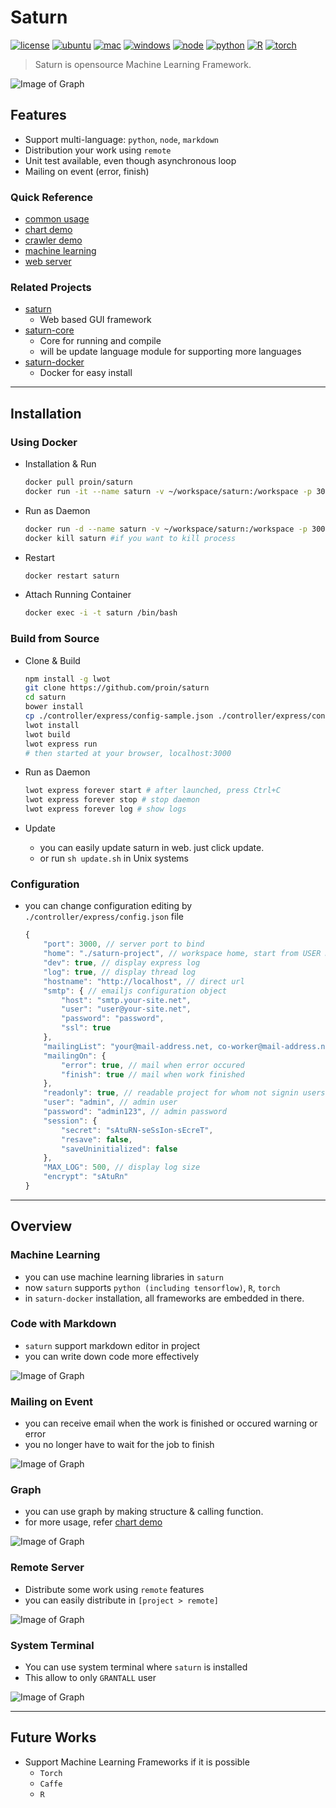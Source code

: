 # Saturn

[![license](https://img.shields.io/badge/license-MIT-blue.svg)](https://raw.githubusercontent.com/proin/saturn-docker/master/LICENSE)
[![ubuntu](https://img.shields.io/badge/ubuntu-14.0.4-green.svg)]()
[![mac](https://img.shields.io/badge/Mac-10.12-green.svg)]()
[![windows](https://img.shields.io/badge/windows-10-orange.svg)]()
[![node](https://img.shields.io/badge/node-v7.2.1-green.svg)]()
[![python](https://img.shields.io/badge/python-2.7.6-green.svg)]()
[![R](https://img.shields.io/badge/R-3.0.2-green.svg)]()
[![torch](https://img.shields.io/badge/torch-7-green.svg)]()

> Saturn is opensource Machine Learning Framework.

![Image of Graph](docs/images/sort.gif)

## Features

- Support multi-language: `python`, `node`, `markdown`
- Distribution your work using `remote`
- Unit test available, even though asynchronous loop
- Mailing on event (error, finish)

### Quick Reference

- [common usage](http://saturn.proinlab.com/#/examples/basic)
- [chart demo](http://saturn.proinlab.com/#/examples/chart-example)
- [crawler demo](http://saturn.proinlab.com/#/examples/crawler)
- [machine learning](http://saturn.proinlab.com/#/examples/machine-learning)
- [web server](http://saturn.proinlab.com/#/examples/server)

### Related Projects

- [saturn](https://github.com/proin/saturn)
    - Web based GUI framework
- [saturn-core](https://github.com/proin/saturn-core)
    - Core for running and compile
    - will be update language module for supporting more languages
- [saturn-docker](https://github.com/proin/saturn-docker)
    - Docker for easy install 

---

## Installation

### Using Docker

- Installation & Run

    ```bash
    docker pull proin/saturn
    docker run -it --name saturn -v ~/workspace/saturn:/workspace -p 3000:3000 proin/saturn
    ```

- Run as Daemon

    ```bash
    docker run -d --name saturn -v ~/workspace/saturn:/workspace -p 3000:3000 proin/saturn
    docker kill saturn #if you want to kill process
    ```

- Restart

    ```bash
    docker restart saturn
    ```

- Attach Running Container

    ```bash
    docker exec -i -t saturn /bin/bash
    ```

### Build from Source

- Clone & Build

    ```bash
    npm install -g lwot
    git clone https://github.com/proin/saturn 
    cd saturn
    bower install
    cp ./controller/express/config-sample.json ./controller/express/config.json
    lwot install
    lwot build
    lwot express run
    # then started at your browser, localhost:3000
    ```

- Run as Daemon

    ```bash
    lwot express forever start # after launched, press Ctrl+C
    lwot express forever stop # stop daemon
    lwot express forever log # show logs
    ```

- Update
    - you can easily update saturn in web. just click update.
    - or run `sh update.sh` in Unix systems

### Configuration

- you can change configuration editing by `./controller/express/config.json` file

    ```js
    {
        "port": 3000, // server port to bind
        "home": "./saturn-project", // workspace home, start from USER HOME
        "dev": true, // display express log
        "log": true, // display thread log
        "hostname": "http://localhost", // direct url
        "smtp": { // emailjs configuration object
            "host": "smtp.your-site.net",
            "user": "user@your-site.net",
            "password": "password",
            "ssl": true
        },
        "mailingList": "your@mail-address.net, co-worker@mail-address.net", // who are received? 
        "mailingOn": {
            "error": true, // mail when error occured 
            "finish": true // mail when work finished
        },
        "readonly": true, // readable project for whom not signin users
        "user": "admin", // admin user
        "password": "admin123", // admin password
        "session": {
            "secret": "sAtuRN-seSsIon-sEcreT",
            "resave": false,
            "saveUninitialized": false
        },
        "MAX_LOG": 500, // display log size
        "encrypt": "sAtuRn"
    }
    ```

---
    
## Overview

### Machine Learning

- you can use machine learning libraries in `saturn`
- now `saturn` supports `python (including tensorflow)`, `R`, `torch`
- in `saturn-docker` installation, all frameworks are embedded in there.

### Code with Markdown
 
- `saturn` support markdown editor in project
- you can write down code more effectively 
 
![Image of Graph](docs/images/markdown.png)

### Mailing on Event
 
- you can receive email when the work is finished or occured warning or error
- you no longer have to wait for the job to finish
 
![Image of Graph](docs/images/mailing.png)

### Graph

- you can use graph by making structure & calling function.
- for more usage, refer [chart demo](http://saturn.proinlab.com/#/examples/chart-example)

![Image of Graph](docs/images/graph.png)

### Remote Server

- Distribute some work using `remote` features
- you can easily distribute in `[project > remote]`

![Image of Graph](docs/images/remote.png)

### System Terminal

- You can use system terminal where `saturn` is installed
- This allow to only `GRANTALL` user

![Image of Graph](docs/images/terminal.png)

--- 

## Future Works

- Support Machine Learning Frameworks if it is possible
    - `Torch`
    - `Caffe`
    - `R`
